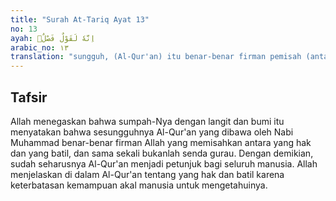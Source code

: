 ```yaml
---
title: "Surah At-Tariq Ayat 13"
no: 13
ayah: اِنَّهٗ لَقَوْلٌ فَصْلٌۙ 
arabic_no: ١٣
translation: "sungguh, (Al-Qur'an) itu benar-benar firman pemisah (antara yang hak dan yang batil),"
---
```


## Tafsir

Allah menegaskan bahwa sumpah-Nya dengan langit dan bumi itu menyatakan bahwa sesungguhnya Al-Qur'an yang dibawa oleh Nabi Muhammad benar-benar firman Allah yang memisahkan antara yang hak dan yang batil, dan sama sekali bukanlah senda gurau. Dengan demikian, sudah seharusnya Al-Qur'an menjadi petunjuk bagi seluruh manusia. Allah menjelaskan di dalam Al-Qur'an tentang yang hak dan batil karena keterbatasan kemampuan akal manusia untuk mengetahuinya.